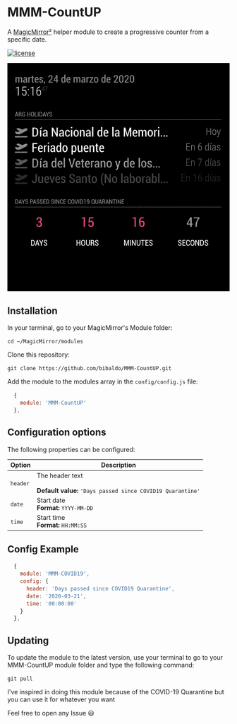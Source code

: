 # MMM-CountUP
A [MagicMirror²](https://magicmirror.builders) helper module to create a progressive counter from a specific date.

[![license](https://img.shields.io/github/license/mashape/apistatus.svg)](https://raw.githubusercontent.com/bibaldo/MMM-CountUP/master/LICENSE)

![Example](.github/example.gif)

## Installation

In your terminal, go to your MagicMirror's Module folder:
````
cd ~/MagicMirror/modules
````

Clone this repository:
````
git clone https://github.com/bibaldo/MMM-CountUP.git
````

Add the module to the modules array in the `config/config.js` file:
````javascript
  {
    module: 'MMM-CountUP'
  },
````

## Configuration options

The following properties can be configured:


| Option                       | Description
| ---------------------------- | -----------
| `header`                     | The header text <br><br> **Default value:** `'Days passed since COVID19 Quarantine'`
| `date`                       | Start date <br> **Format:** `YYYY-MM-DD`
| `time`                       | Start time <br> **Format:** `HH:MM:SS`

## Config Example

````javascript
  {
    module: 'MMM-COVID19',
    config: {
      header: 'Days passed since COVID19 Quarantine',
      date: '2020-03-21',
      time: '00:00:00'
    }
  },
````
## Updating

To update the module to the latest version, use your terminal to go to your MMM-CountUP module folder and type the following command:

````
git pull
```` 

I've inspired in doing this module because of the COVID-19 Quarantine but you can use it for whatever you want

Feel free to open any Issue :smiley:
